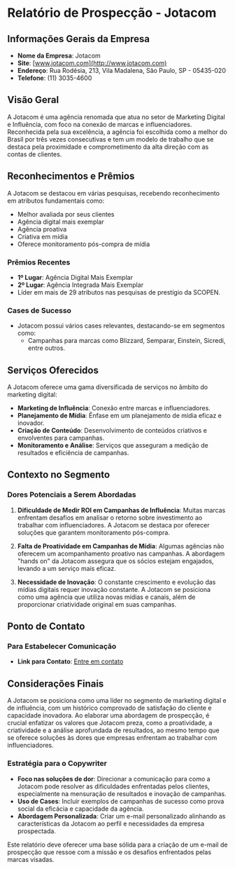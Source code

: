 # Relatório de Prospecção - Jotacom

## Informações Gerais da Empresa
- **Nome da Empresa**: Jotacom
- **Site**: [www.jotacom.com](http://www.jotacom.com)
- **Endereço**: Rua Rodésia, 213, Vila Madalena, São Paulo, SP - 05435-020
- **Telefone**: (11) 3035-4600

## Visão Geral
A Jotacom é uma agência renomada que atua no setor de Marketing Digital e Influência, com foco na conexão de marcas e influenciadores. Reconhecida pela sua excelência, a agência foi escolhida como a melhor do Brasil por três vezes consecutivas e tem um modelo de trabalho que se destaca pela proximidade e comprometimento da alta direção com as contas de clientes.

## Reconhecimentos e Prêmios
A Jotacom se destacou em várias pesquisas, recebendo reconhecimento em atributos fundamentais como:
- Melhor avaliada por seus clientes
- Agência digital mais exemplar
- Agência proativa
- Criativa em mídia
- Oferece monitoramento pós-compra de mídia

### Prêmios Recentes
- **1º Lugar**: Agência Digital Mais Exemplar
- **2º Lugar**: Agência Integrada Mais Exemplar
- Líder em mais de 29 atributos nas pesquisas de prestígio da SCOPEN.

### Cases de Sucesso
- Jotacom possui vários cases relevantes, destacando-se em segmentos como:
  - Campanhas para marcas como Blizzard, Semparar, Einstein, Sicredi, entre outros.

## Serviços Oferecidos
A Jotacom oferece uma gama diversificada de serviços no âmbito do marketing digital:
- **Marketing de Influência**: Conexão entre marcas e influenciadores.
- **Planejamento de Mídia**: Ênfase em um planejamento de mídia eficaz e inovador.
- **Criação de Conteúdo**: Desenvolvimento de conteúdos criativos e envolventes para campanhas.
- **Monitoramento e Análise**: Serviços que asseguram a medição de resultados e eficiência de campanhas.

## Contexto no Segmento
### Dores Potenciais a Serem Abordadas
1. **Dificuldade de Medir ROI em Campanhas de Influência**: Muitas marcas enfrentam desafios em analisar o retorno sobre investimento ao trabalhar com influenciadores. A Jotacom se destaca por oferecer soluções que garantem monitoramento pós-compra.
   
2. **Falta de Proatividade em Campanhas de Mídia**: Algumas agências não oferecem um acompanhamento proativo nas campanhas. A abordagem "hands on" da Jotacom assegura que os sócios estejam engajados, levando a um serviço mais eficaz.

3. **Necessidade de Inovação**: O constante crescimento e evolução das mídias digitais requer inovação constante. A Jotacom se posiciona como uma agência que utiliza novas mídias e canais, além de proporcionar criatividade original em suas campanhas.

## Ponto de Contato
### Para Estabelecer Comunicação
- **Link para Contato**: [Entre em contato](http://www.jotacom.com/contato#contato)

## Considerações Finais
A Jotacom se posiciona como uma líder no segmento de marketing digital e de influência, com um histórico comprovado de satisfação do cliente e capacidade inovadora. Ao elaborar uma abordagem de prospecção, é crucial enfatizar os valores que Jotacom preza, como a proatividade, a criatividade e a análise aprofundada de resultados, ao mesmo tempo que se oferece soluções às dores que empresas enfrentam ao trabalhar com influenciadores. 

### Estratégia para o Copywriter
- **Foco nas soluções de dor**: Direcionar a comunicação para como a Jotacom pode resolver as dificuldades enfrentadas pelos clientes, especialmente na mensuração de resultados e inovação de campanhas.
- **Uso de Cases**: Incluir exemplos de campanhas de sucesso como prova social da eficácia e capacidade da agência.
- **Abordagem Personalizada**: Criar um e-mail personalizado alinhando as características da Jotacom ao perfil e necessidades da empresa prospectada. 

Este relatório deve oferecer uma base sólida para a criação de um e-mail de prospecção que ressoe com a missão e os desafios enfrentados pelas marcas visadas.